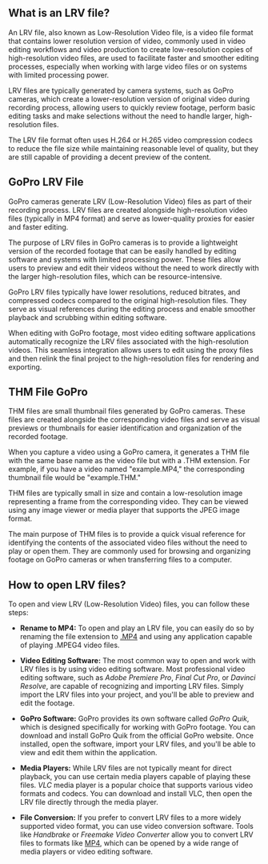 ## What is an LRV file?

An LRV file, also known as Low-Resolution Video file, is a video file format that contains lower resolution version of video, commonly used in video editing workflows and video production to create low-resolution copies of high-resolution video files, are used to facilitate faster and smoother editing processes, especially when working with large video files or on systems with limited processing power.

LRV files are typically generated by camera systems, such as GoPro cameras, which create a lower-resolution version of original video during recording process, allowing users to quickly review footage, perform basic editing tasks and make selections without the need to handle larger, high-resolution files.

The LRV file format often uses H.264 or H.265 video compression codecs to reduce the file size while maintaining reasonable level of quality, but they are still capable of providing a decent preview of the content.

## GoPro LRV File

GoPro cameras generate LRV (Low-Resolution Video) files as part of their recording process. LRV files are created alongside high-resolution video files (typically in MP4 format) and serve as lower-quality proxies for easier and faster editing.

The purpose of LRV files in GoPro cameras is to provide a lightweight version of the recorded footage that can be easily handled by editing software and systems with limited processing power. These files allow users to preview and edit their videos without the need to work directly with the larger high-resolution files, which can be resource-intensive.

GoPro LRV files typically have lower resolutions, reduced bitrates, and compressed codecs compared to the original high-resolution files. They serve as visual references during the editing process and enable smoother playback and scrubbing within editing software.

When editing with GoPro footage, most video editing software applications automatically recognize the LRV files associated with the high-resolution videos. This seamless integration allows users to edit using the proxy files and then relink the final project to the high-resolution files for rendering and exporting.

## THM File GoPro

THM files are small thumbnail files generated by GoPro cameras. These files are created alongside the corresponding video files and serve as visual previews or thumbnails for easier identification and organization of the recorded footage.

When you capture a video using a GoPro camera, it generates a THM file with the same base name as the video file but with a .THM extension. For example, if you have a video named "example.MP4," the corresponding thumbnail file would be "example.THM."

THM files are typically small in size and contain a low-resolution image representing a frame from the corresponding video. They can be viewed using any image viewer or media player that supports the JPEG image format.

The main purpose of THM files is to provide a quick visual reference for identifying the contents of the associated video files without the need to play or open them. They are commonly used for browsing and organizing footage on GoPro cameras or when transferring files to a computer.

## How to open LRV files?

To open and view LRV (Low-Resolution Video) files, you can follow these steps:

- **Rename to MP4:** To open and play an LRV file, you can easily do so by renaming the file extension to [.MP4](/video/mp4/) and using any application capable of playing .MPEG4 video files.

- **Video Editing Software:** The most common way to open and work with LRV files is by using video editing software. Most professional video editing software, such as _Adobe Premiere Pro_, _Final Cut Pro_, or _Davinci Resolve_, are capable of recognizing and importing LRV files. Simply import the LRV files into your project, and you'll be able to preview and edit the footage.

- **GoPro Software:** GoPro provides its own software called _GoPro Quik_, which is designed specifically for working with GoPro footage. You can download and install GoPro Quik from the official GoPro website. Once installed, open the software, import your LRV files, and you'll be able to view and edit them within the application.

- **Media Players:** While LRV files are not typically meant for direct playback, you can use certain media players capable of playing these files. _VLC_ media player is a popular choice that supports various video formats and codecs. You can download and install VLC, then open the LRV file directly through the media player.

- **File Conversion:** If you prefer to convert LRV files to a more widely supported video format, you can use video conversion software. Tools like _Handbrake_ or _Freemake Video Converter_ allow you to convert LRV files to formats like [MP4](/video/mp4/), which can be opened by a wide range of media players or video editing software.

